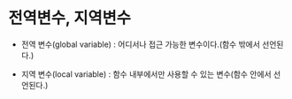 # 전역변수, 지역변수

- 전역 변수(global variable) : 어디서나 접근 가능한 변수이다.(함수 밖에서 선언된다.)

- 지역 변수(local variable) : 함수 내부에서만 사용할 수 있는 변수(함수 안에서 선언된다.)